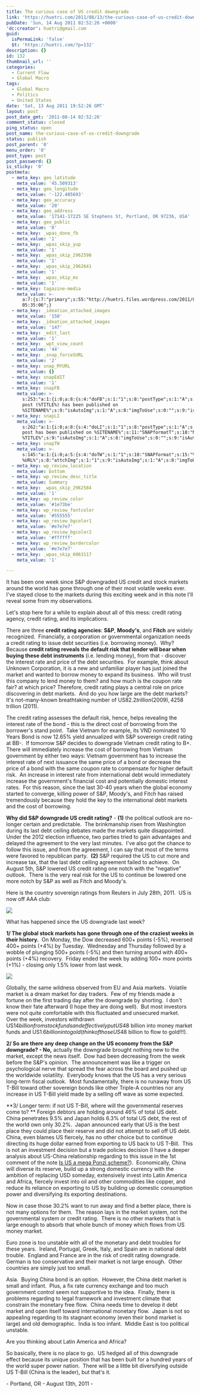 ```yaml
---
title: The curious case of US credit downgrade
link: 'https://huetri.com/2011/08/13/the-curious-case-of-us-credit-downgrade/'
pubDate: 'Sun, 14 Aug 2011 02:52:26 +0000'
'dc:creator': huetri@gmail.com
guid:
  isPermaLink: 'false'
  $t: 'https://huetri.com/?p=132'
description: {}
id: 132
thumbnail_url: ''
categories:
  - Current Flow
  - Global Macro
tags:
  - Global Macro
  - Politics
  - United States
date: 'Sat, 13 Aug 2011 19:52:26 GMT'
layout: post
post_date_gmt: '2011-08-14 02:52:26'
comment_status: closed
ping_status: open
post_name: the-curious-case-of-us-credit-downgrade
status: publish
post_parent: '0'
menu_order: '0'
post_type: post
post_password: {}
is_sticky: '0'
postmeta:
  - meta_key: geo_latitude
    meta_value: '45.509313'
  - meta_key: geo_longitude
    meta_value: '-122.485693'
  - meta_key: geo_accuracy
    meta_value: '20'
  - meta_key: geo_address
    meta_value: '17141-17225 SE Stephens St, Portland, OR 97236, USA'
  - meta_key: geo_public
    meta_value: '0'
  - meta_key: _wpas_done_fb
    meta_value: '1'
  - meta_key: _wpas_skip_yup
    meta_value: '1'
  - meta_key: _wpas_skip_2962598
    meta_value: '1'
  - meta_key: _wpas_skip_2962641
    meta_value: '1'
  - meta_key: _wpas_skip_ms
    meta_value: '1'
  - meta_key: tagazine-media
    meta_value: >-
      a:7:{s:7:"primary";s:55:"http://huetri.files.wordpress.com/2011/08/rating_wf.jpg";s:6:"images";a:2:{s:55:"http://huetri.files.wordpress.com/2011/08/rating_wf.jpg";a:6:{s:8:"file_url";s:55:"http://huetri.files.wordpress.com/2011/08/rating_wf.jpg";s:5:"width";s:3:"863";s:6:"height";s:3:"659";s:4:"type";s:5:"image";s:4:"area";s:6:"568717";s:9:"file_path";s:0:"";}s:49:"http://huetri.files.wordpress.com/2011/08/dow.png";a:6:{s:8:"file_url";s:49:"http://huetri.files.wordpress.com/2011/08/dow.png";s:5:"width";s:3:"475";s:6:"height";s:3:"280";s:4:"type";s:5:"image";s:4:"area";s:6:"133000";s:9:"file_path";s:0:"";}}s:6:"videos";a:0:{}s:11:"image_count";s:1:"2";s:6:"author";s:8:"25926870";s:7:"blog_id";s:8:"26116334";s:9:"mod_stamp";s:19:"2011-10-14
      05:35:06";}
  - meta_key: _ideation_attached_images
    meta_value: '150'
  - meta_key: _ideation_attached_images
    meta_value: '147'
  - meta_key: _edit_last
    meta_value: '1'
  - meta_key: _wpt_view_count
    meta_value: '44'
  - meta_key: _snap_forceSURL
    meta_value: '2'
  - meta_key: snap_MYURL
    meta_value: {}
  - meta_key: snapEdIT
    meta_value: '1'
  - meta_key: snapFB
    meta_value: >-
      s:253:"a:1:{i:0;a:8:{s:4:"doFB";s:1:"1";s:8:"postType";s:1:"A";s:10:"AttachPost";s:1:"2";s:10:"SNAPformat";s:51:"New
      post (%TITLE%) has been published on
      %SITENAME%";s:9:"isAutoImg";s:1:"A";s:8:"imgToUse";s:0:"";s:9:"isAutoURL";s:1:"A";s:8:"urlToUse";s:0:"";}}";
  - meta_key: snapLI
    meta_value: >-
      s:262:"a:1:{i:0;a:8:{s:4:"doLI";s:1:"1";s:8:"postType";s:1:"A";s:10:"SNAPformat";s:41:"New
      post has been published on %SITENAME%";s:11:"SNAPformatT";s:18:"New Post -
      %TITLE%";s:9:"isAutoImg";s:1:"A";s:8:"imgToUse";s:0:"";s:9:"isAutoURL";s:1:"A";s:8:"urlToUse";s:0:"";}}";
  - meta_key: snapTW
    meta_value: >-
      s:145:"a:1:{i:0;a:5:{s:4:"doTW";s:1:"1";s:10:"SNAPformat";s:15:"%TITLE% -
      %URL%";s:8:"attchImg";s:1:"1";s:9:"isAutoImg";s:1:"A";s:8:"imgToUse";s:0:"";}}";
  - meta_key: wp_review_location
    meta_value: bottom
  - meta_key: wp_review_desc_title
    meta_value: Summary
  - meta_key: _wpas_skip_2962584
    meta_value: '1'
  - meta_key: wp_review_color
    meta_value: '#1e73be'
  - meta_key: wp_review_fontcolor
    meta_value: '#555555'
  - meta_key: wp_review_bgcolor1
    meta_value: '#e7e7e7'
  - meta_key: wp_review_bgcolor2
    meta_value: '#ffffff'
  - meta_key: wp_review_bordercolor
    meta_value: '#e7e7e7'
  - meta_key: _wpas_skip_6063117
    meta_value: '1'

---
```

It has been one week since S&P downgraded US credit and stock markets around the world has gone through one of their most volatile weeks ever. I've stayed close to the markets during this exciting week and in this note I'll reveal some from my observations.

Let's stop here for a while to explain about all of this mess: credit rating agency, credit rating, and its implications.

There are three **credit rating agencies**: **S&P**, **Moody's**, and **Fitch** are widely recognized.  Financially, a corporation or governmental organization needs a credit rating to issue debt securities (i.e. borrowing money).  Why? Because **credit rating reveals the default risk that lender will bear when buying these debt instruments** (i.e. lending money), from that - discover the interest rate and price of the debt securities.  For example, think about Unknown Corporation, it is a new and unfamiliar player has just joined the market and wanted to borrow money to expand its business.  Who will trust this company to lend money to them? and how much is the coupon rate fair? at which price? Therefore, credit rating plays a central role on price discovering in debt markets.  And do you how large are the debt markets? It's not-many-known breathtaking number of US$82.2 trillion (2009), 42% higher than the world total stock markets capitalization of US$58 trillion (2011).

The credit rating assesses the default risk, hence, helps revealing the interest rate of the bond - this is the direct cost of borrowing from the borrower's stand point.  Take Vietnam for example, its VND nominated 10 Years Bond is now 12.65% yield annualized with S&P sovereign credit rating at BB-.  If tomorrow S&P decides to downgrade Vietnam credit rating to B+.  There will immediately increase the cost of borrowing from Vietnam government by either two ways: Vietnam government has to increase the interest rate of next issuance the same price of a bond or decrease the price of a bond with the same coupon rate to compensate for higher default risk.  An increase in interest rate from international debt would immediately increase the government's financial cost and potentially domestic interest rates.  For this reason, since the last 30-40 years when the global economy started to converge, killing power of S&P, Moody's, and Fitch has raised tremendously because they hold the key to the international debt markets and the cost of borrowing.

**Why did S&P downgrade US credit rating?** - **(1)** the political outlook are no-longer certain and predictable.  The brinkmanship risen from Washington during its last debt ceiling debates made the markets quite disappointed.  Under the 2012 election influence, two parties tried to gain advantages and delayed the agreement to the very last minutes.  I've also got the chance to follow this issue, and from the agreement, I can say that most of the terms were favored to republican party.  **(2)** S&P required the US to cut more and increase tax, that the last debt ceiling agreement failed to achieve.  On August 5th, S&P lowered US credit rating one notch with the "negative" outlook.  There is the very real risk for the US to continue be lowered one more notch by S&P as well as Fitch and Moody's.

Here is the country sovereign ratings from Reuters in July 28th, 2011.  US is now off AAA club:

![](https://huetri.com/wp-content/uploads/2011/08/rating_wf.jpg)

What has happened since the US downgrade last week?

**1/ The global stock markets has gone through one of the craziest weeks in their history.**  On Monday, the Dow decreased 600+ points (\-5%), reversed 400+ points (+4%) by Tuesday.  Wednesday and Thursday followed by a wobble of plunging 500+ points (\-5%) and then turning around with 400+ points (+4%) recovery.  Friday ended the week by adding 100+ more points (+1%) - closing only 1.5% lower from last week.

![](https://huetri.com/wp-content/uploads/2011/08/dow.png)

Globally, the same wildness observed from EU and Asia markets.  Volatile market is a dream market for day traders.  Few of my friends made a fortune on the first trading day after the downgrade by shorting.  I don't know their fate afterward (I hope they are doing well).  But most investors were not quite comfortable with this fluctuated and unsecured market.  Over the week, investors withdrawn US$14 billion from stock funds and effectively put US$48 billion into money market funds and US$1.6 billion into gold (think of those US$48 billion to flow to gold!!!).

**2/ So are there any deep change on the US economy from the S&P downgrade? - No,** actually the downgrade brought nothing new to the market, except the news itself.  Dow had been decreasing from the week before the S&P's opinion.  The announcement was like a trigger on psychological nerve that spread the fear across the board and pushed up the worldwide volatility.  Everybody knows that the US has a very serious long-term fiscal outlook.  Most fundamentally, there is no runaway from US T-Bill toward other sovereign bonds like other Triple-A countries nor any increase in US T-Bill yield made by a selling off wave as some expected.

**3/ Longer term: if not US T-Bill, where will the governmental reserves come to? ** Foreign debtors are holding around 46% of total US debt.  China penetrates 9.5% and Japan holds 6.3% of total US debt, the rest of the world own only 30.2%.  Japan announced early that US is the best place they could place their reserve and did not attempt to sell off US debt.  China, even blames US fiercely, has no other choice but to continue directing its huge dollar earned from exporting to US back to US T-Bill.  This is not an investment decision but a trade policies decision (I have a deeper analysis about US-China relationship regarding to this issue in the 1st comment of the note [Is US a mega Ponzi scheme?](https://huetri.com/2011/08/01/us-ponzi/)).  Economically, China will diverse its reserve, build up a strong domestic currency with the ambition of replacing USD someday, extensively invest into Latin America and Africa, fiercely invest into oil and other commodities like copper, and reduce its reliance on exporting to US by building up domestic consumption power and diversifying its exporting destinations.

Now in case those 30.2% want to run away and find a better place, there is not many options for them.  The reason lays in the market system, not the governmental system or credit rating.  There is no other markets that is large enough to absorb that whole bunch of money which flows from US money market.

Euro zone is too unstable with all of the monetary and debt troubles for these years.  Ireland, Portugal, Greek, Italy, and Spain are in national debt trouble.  England and France are in the risk of credit rating downgrade.  German is too conservative and their market is not large enough.  Other countries are simply just too small.

Asia.  Buying China bond is an option.  However, the China debt market is small and infant.  Plus, a fix rate currency exchange and too much government control seem not supportive to the idea.  Finally, there is problems regarding to legal framework and investment climate that constrain the monetary free flow.  China needs time to develop it debt market and open itself toward international monetary flow.  Japan is not so appealing regarding to its stagnant economy (even their bond market is large) and old demographic.  India is too infant.  Middle East is too political unstable.

Are you thinking about Latin America and Africa?

So basically, there is no place to go.  US hedged all of this downgrade effect because its unique position that has been built for a hundred years of the world super power nation.  There will be a little bit diversifying outside US T-Bill (China is the leader), but that's it.

\- Portland, OR - August 13th, 2011 -